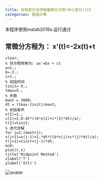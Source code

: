 ```yaml
---
title: 有限差分法求解偏微分方程(中心差分)123
categories: 数值计算
---
```

本程序使用matab2018a 运行通过
## 常微分方程为： x'(t)=-2x(t)+t
<!--more-->
```
clear;
% 将方程转换为: ax'=bx + ct
a=1.;
b=-2.;
c=1.;
% 初始时间
tinit= 0.;
tmax=5.;
% 步数
maxt = 3000;
dt = (tmax-tinit)/maxt;
% 初始条件
x(2)=1.;
x(1)=1.0-dt*((b*x(2)+c*(2)*dt)/a);
t(2)=tinit;
% 迭代求解
for j=2:(maxt+1);
x(j+1)=x(j-1)+2.*dt*((b*x(j)+c*(j)*dt)/a);
t(j+1)=tinit+(j-1)*dt;
end;
plot(t,x)
title('Midpoint Method')
xlabel('T')
ylabel('X(t)')
```
![avatar](https://imageone.oss-cn-beijing.aliyuncs.com/a.svg)